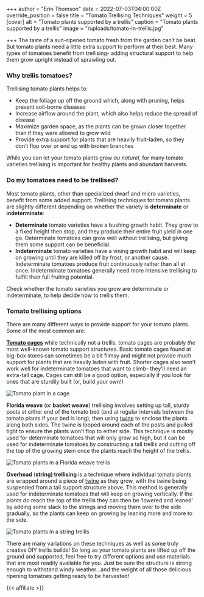 +++
author = "Erin Thomson"
date = 2022-07-03T04:00:00Z
override_position = false
title = "Tomato Trellising Techniques"
weight = 5
[cover]
alt = "Tomato plants supported by a trellis"
caption = "Tomato plants supported by a trellis"
image = "/uploads/tomato-in-trellis.jpg"

+++
The taste of a sun-ripened tomato fresh from the garden can’t be beat. But tomato plants need a little extra support to perform at their best. Many types of tomatoes benefit from trellising- adding structural support to help them grow upright instead of sprawling out.

### Why trellis tomatoes?

Trellising tomato plants helps to:

* Keep the foliage up off the ground which, along with pruning, helps prevent soil-borne diseases
* Increase airflow around the plant, which also helps reduce the spread of disease
* Maximize garden space, as the plants can be grown closer together than if they were allowed to grow wild
* Provide extra support for plants that are heavily fruit-laden, so they don’t flop over or end up with broken branches

While you can let your tomato plants grow _au naturel_, for many tomato varieties trellising is important for healthy plants and abundant harvests.

### Do my tomatoes need to be trellised?

Most tomato plants, other than specialized dwarf and micro varieties, benefit from some added support. Trellising techniques for tomato plants are slightly different depending on whether the variety is **determinate** or **indeterminate**:

* **Determinate** tomato varieties have a bushing growth habit. They grow to a fixed height then stop, and they produce their entire fruit yield in one go. Determinate tomatoes can grow well without trellising, but giving them some support can be beneficial.
* **Indeterminate** tomato varieties have a vining growth habit and will keep on growing until they are killed off by frost, or another cause. Indeterminate tomatoes produce fruit continuously rather than all at once. Indeterminate tomatoes generally need more intensive trellising to fulfill their full fruiting potential.

Check whether the tomato varieties you grow are determinate or indeterminate, to help decide how to trellis them.

### Tomato trellising options

There are many different ways to provide support for your tomato plants. Some of the most common are:

[**Tomato cages**](https://www.amazon.com/s?k=tomato+cage) while technically not a trellis, tomato cages are probably _the_ most well-known tomato support structures. Basic tomato cages found at big-box stores can sometimes be a bit flimsy and might not provide much support for plants that are heavily laden with fruit. Shorter cages also won’t work well for indeterminate tomatoes that want to climb- they’ll need an extra-tall cage. Cages can still be a good option, especially if you look for ones that are sturdily built (or, build your own!)

![Tomato plant in a cage](/uploads/tomato-in-cage.jpg)

**Florida weave** (or **basket weave**) trellising involves setting up tall, sturdy posts at either end of the tomato bed (and at regular intervals between the tomato plants if your bed is long), then using [twine](https://www.amazon.com/s?k=garden+twine) to enclose the plants along both sides. The twine is looped around each of the posts and pulled tight to ensure the plants won’t flop to either side. This technique is mostly used for determinate tomatoes that will only grow so high, but it can be used for indeterminate tomatoes by constructing a tall trellis and cutting off the top of the growing stem once the plants reach the height of the trellis.

![Tomato plants in a Florida weave trellis](/uploads/tomato-weave.jpg)

**Overhead** (**string) trellising** is a technique where individual tomato plants are wrapped around a piece of [twine](https://www.amazon.com/s?k=garden+twine) as they grow, with the twine being suspended from a tall support structure above. This method is generally used for indeterminate tomatoes that will keep on growing vertically. If the plants do reach the top of the trellis they can then be ‘lowered and leaned’ by adding some slack to the strings and moving them over to the side gradually, so the plants can keep on growing by leaning more and more to the side.

![Tomato plants in a string trellis](/uploads/tomatoes-with-string.jpg)

There are many variations on these techniques as well as some truly creative DIY trellis builds! So long as your tomato plants are lifted up off the ground and supported, feel free to try different options and use materials that are most readily available for you. Just be sure the structure is strong enough to withstand windy weather…and the weight of all those delicious ripening tomatoes getting ready to be harvested!

{{< affiliate >}}